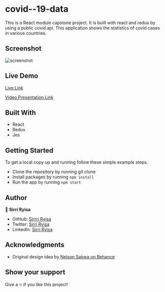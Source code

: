 # covid--19-data

This is a React module capstone project. It is built with react and redux by using a public covid api.
This application shows the statistics of covid cases in various countries.
## Screenshot

![screenshot](https://user-images.githubusercontent.com/38283436/159509800-f54c6d0c-5a1a-4126-8148-c0420d317c64.png)

## Live Demo

[Live Link](https://sirriryisa.github.io/covid-19-data/)

[Video Presentation Link](https://www.loom.com/share/ff960555d6474dff94ae12c37fc34e7c)

## Built With

- React
- Redux
- Jes

## Getting Started

To get a local copy up and running follow these simple example steps.

- Clone the repository by running git clone
- Install packages by running `npm install`
- Run the app by running `npm start`

## Author

👤 **Sirri Ryisa**

- GitHub: [Sirrri Ryisa](https://github.com/SirriRyisa)
- Twitter: [Sirri Ryisa](https://twitter.com/n_ryisa)
- LinkedIn: [Sirri Ryisa](https://www.linkedin.com/in/sirri-ngwa-ryisa/)

## Acknowledgments

- Original design idea by [Nelson Sakwa on Behance](https://www.behance.net/sakwadesignstudio)

## Show your support

Give a ⭐ if you like this project!
